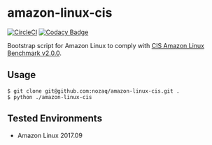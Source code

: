 # amazon-linux-cis

[![CircleCI](https://circleci.com/gh/nozaq/amazon-linux-cis.svg?style=svg)](https://circleci.com/gh/nozaq/amazon-linux-cis)
[![Codacy Badge](https://api.codacy.com/project/badge/Grade/34bfe0c895814295a863a09c30437d34)](https://www.codacy.com/app/nozaq/amazon-linux-cis?utm_source=github.com&utm_medium=referral&utm_content=nozaq/amazon-linux-cis&utm_campaign=badger)

Bootstrap script for Amazon Linux to comply with [CIS Amazon Linux Benchmark v2.0.0](https://www.cisecurity.org/benchmark/amazon_linux/).

## Usage
```
$ git clone git@github.com:nozaq/amazon-linux-cis.git .
$ python ./amazon-linux-cis
```

## Tested Environments
- Amazon Linux 2017.09
